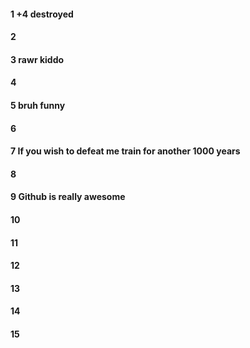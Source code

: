 #### 1 +4 destroyed
#### 2
#### 3 rawr kiddo
#### 4
#### 5 bruh funny
#### 6
#### 7 If you wish to defeat me train for another 1000 years
#### 8
#### 9 Github is really awesome
#### 10
#### 11
#### 12
#### 13
#### 14
#### 15